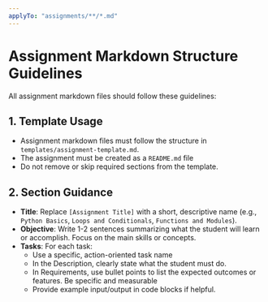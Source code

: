 ```yaml
---
applyTo: "assignments/**/*.md"
---
```



# Assignment Markdown Structure Guidelines

All assignment markdown files should follow these guidelines:

## 1. Template Usage

- Assignment markdown files must follow the structure in `templates/assignment-template.md`.
- The assignment must be created as a `README.md` file
- Do not remove or skip required sections from the template.


## 2. Section Guidance

- **Title**: Replace `[Assignment Title]` with a short, descriptive name (e.g., `Python Basics`, `Loops and Conditionals`, `Functions and Modules`).
- **Objective**: Write 1-2 sentences summarizing what the student will learn or accomplish. Focus on the main skills or concepts.
- **Tasks**: For each task:
  - Use a specific, action-oriented task name
  - In the Description, clearly state what the student must do. 
  - In Requirements, use bullet points to list the expected outcomes or features. Be specific and measurable 
  - Provide example input/output in code blocks if helpful.


